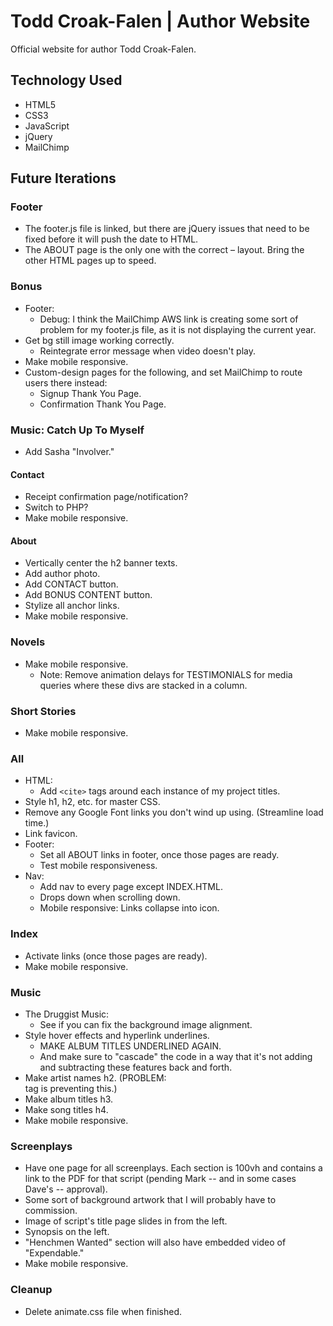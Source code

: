 # Todd Croak-Falen | Author Website
Official website for author Todd Croak-Falen.

## Technology Used

- HTML5
- CSS3
- JavaScript
- jQuery
- MailChimp

## Future Iterations

### Footer

- The footer.js file is linked, but there are jQuery issues that need to be fixed before it will push the date to HTML.
- The ABOUT page is the only one with the correct &ndash; layout. Bring the other HTML pages up to speed.

### Bonus

- Footer:
  - Debug: I think the MailChimp AWS link is creating some sort of problem for my footer.js file, as it is not displaying the current year.
- Get bg still image working correctly.
  - Reintegrate error message when video doesn't play.
- Make mobile responsive.
- Custom-design pages for the following, and set MailChimp to route users there instead:
  - Signup Thank You Page.
  - Confirmation Thank You Page.

### Music: Catch Up To Myself

- Add Sasha "Involver."

#### Contact

- Receipt confirmation page/notification?
- Switch to PHP?
- Make mobile responsive.

#### About

- Vertically center the h2 banner texts.
- Add author photo.
- Add CONTACT button.
- Add BONUS CONTENT button.
- Stylize all anchor links.
- Make mobile responsive.

### Novels

- Make mobile responsive.
  - Note: Remove animation delays for TESTIMONIALS for media queries where these divs are stacked in a column.

### Short Stories

- Make mobile responsive.

### All

- HTML:
  - Add `<cite>` tags around each instance of my project titles.
- Style h1, h2, etc. for master CSS.
- Remove any Google Font links you don't wind up using. (Streamline load time.)
- Link favicon.
- Footer:
  - Set all ABOUT links in footer, once those pages are ready.
  - Test mobile responsiveness.
- Nav:
  - Add nav to every page except INDEX.HTML.
  - Drops down when scrolling down.
  - Mobile responsive: Links collapse into icon.

### Index

- Activate links (once those pages are ready).
- Make mobile responsive.

### Music

- The Druggist Music:
  - See if you can fix the background image alignment.
- Style hover effects and hyperlink underlines.
  - MAKE ALBUM TITLES UNDERLINED AGAIN.
  - And make sure to "cascade" the code in a way that it's not adding and subtracting these features back and forth.
- Make artist names h2. (PROBLEM: <summary> tag is preventing this.)
- Make album titles h3.
- Make song titles h4.
- Make mobile responsive.

### Screenplays

- Have one page for all screenplays. Each section is 100vh and contains a link to the PDF for that script (pending Mark -- and in some cases Dave's -- approval).
- Some sort of background artwork that I will probably have to commission.
- Image of script's title page slides in from the left.
- Synopsis on the left.
- "Henchmen Wanted" section will also have embedded video of "Expendable."
- Make mobile responsive.

### Cleanup

- Delete animate.css file when finished.